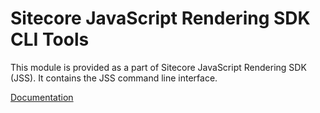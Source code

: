 # Sitecore JavaScript Rendering SDK CLI Tools

This module is provided as a part of Sitecore JavaScript Rendering SDK (JSS). It contains the JSS command line interface.

[Documentation](https://doc.sitecore.com/xp/en/developers/hd/190/sitecore-headless-development/sitecore-javascript-rendering-sdk-cli-tools.html)


